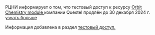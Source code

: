<p>
РЦНИ информирует о том, что тестовый доступ к ресурсу <a href="https://www.orbit.com/" title=" 08 октября - 30 декабря 2024 г."> Orbit Chemistry module </a> компании Questel
продлён до 30 декабря 2024 г. &nbsp;&nbsp;&nbsp;<a href="https://podpiska.rcsi.science/resources/146/"> узнать больше </a>
<br>

Информация добавлена в раздел <a href="/Restmp.html"> тестовый доступ. </a>
</p>
